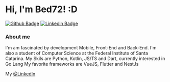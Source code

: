 # Hi, I'm Bed72! :D

[![Github Badge](https://img.shields.io/badge/-Github-000?style=flat-square&logo=Github&logoColor=white&link=https://github.com/fagnerpsantos)](https://github.com/bed72)
[![Linkedin Badge](https://img.shields.io/badge/-LinkedIn-blue?style=flat-square&logo=Linkedin&logoColor=white&link=https://www.linkedin.com/in/fagnerpsantos/)](https://www.linkedin.com/in/gabriel-ramos-bed/)


### About me
I'm am fascinated by development Mobile, Front-End and Back-End.
I'm also a student of Computer Science at the Federal Institute of Santa Catarina.
My Skils are Python, Kotlin, JS/TS and Dart, currently interested in Go Lang
My favorite frameworks are VueJS, Flutter and NestJs

My [@LinkedIn](https://www.linkedin.com/in/gabriel-ramos-bed/)


